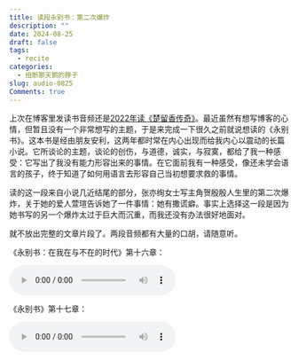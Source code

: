 ```yaml
---
title: 读段永别书：第二次爆炸
description: ""
date: 2024-08-25
draft: false
tags: 
  - recite
categories:
  - 扭断那天鹅的脖子
slug: audio-0825
Comments: true
---
```


上次在博客里发读书音频还是[2022年读《楚留香传奇》](/posts/audio-1122/)。最近虽然有想写博客的心情，但暂且没有一个非常想写的主题，于是来完成一下很久之前就说想读的《永别书》。这本书是经由朋友安利，这两年都时常在内心出现而给我内心以震动的长篇小说。它所谈论的主题，谈论的创伤，与道德，诚实，与寂寞，都给了我一种感受：它写出了我没有能力形容出来的事情。在它面前我有一种感受，像还未学会语言的孩子，终于知道了如何用语言去形容自己当初想要求救的事情。

读的这一段来自小说几近结尾的部分，张亦绚女士写主角贺殷殷人生里的第二次爆炸，关于她的爱人萱瑄告诉她了一件事情：她有撒谎癖。事实上选择这一段是因为她书写的另一个爆炸太过于巨大而沉重，而我还没有办法很好地面对。

就不放出完整的文章片段了。两段音频都有大量的口胡，请随意听。

《永别书：在我在与不在的时代》第十六章：

<audio controls height="100" width="100">
  <source src="/audio/永别书01.mp3">
</audio>

《永别书》第十七章：

<audio controls height="100" width="100">
  <source src="/audio/永别书02.mp3">
</audio>
